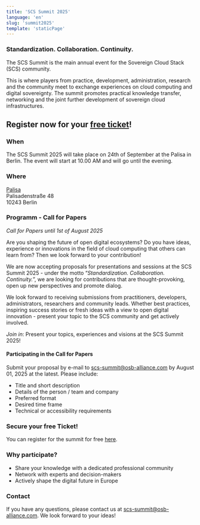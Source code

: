 ```yaml
---
title: 'SCS Summit 2025'
language: 'en'
slug: 'summit2025'
template: 'staticPage'
---
```


### Standardization. Collaboration. Continuity.

The SCS Summit is the main annual event for the Sovereign Cloud Stack (SCS) community.

This is where players from practice, development, administration, research and the community meet to exchange experiences on cloud computing and digital sovereignty. The summit promotes practical knowledge transfer, networking and the joint further development of sovereign cloud infrastructures.

## Register now for your [free ticket](https://events.sovereigncloudstack.org/scs-summit-2025/)!

### When

The SCS Summit 2025 will take place on 24th of September at the Palisa in Berlin.
The event will start at 10.00 AM and will go until the evening.

### Where

[Palisa](https://www.palisa.de/welcome)  
Palisadenstraße 48  
10243 Berlin  

### Programm - Call for Papers

_Call for Papers until 1st of August 2025_

Are you shaping the future of open digital ecosystems? Do you have ideas, experience or innovations in the field of cloud computing that others can learn from? Then we look forward to your contribution!

We are now accepting proposals for presentations and sessions at the SCS Summit 2025 - under the motto “*Standardization. Collaboration. Continuity.*”, we are looking for contributions that are thought-provoking, open up new perspectives and promote dialog.

We look forward to receiving submissions from practitioners, developers, administrators, researchers and community leads. Whether best practices, inspiring success stories or fresh ideas with a view to open digital innovation - present your topic to the SCS community and get actively involved.

_Join in_: Present your topics, experiences and visions at the SCS Summit 2025!

#### Participating in the Call for Papers

Submit your proposal by e-mail to scs-summit@osb-alliance.com by August 01, 2025 at the latest.
Please include:

- Title and short description
- Details of the person / team and company
- Preferred format
- Desired time frame
- Technical or accessibility requirements

### Secure your free Ticket!

You can register for the summit for free [here](https://events.sovereigncloudstack.org/scs-summit-2025/).

### Why participate?

- Share your knowledge with a dedicated professional community
- Network with experts and decision-makers
- Actively shape the digital future in Europe

### Contact

If you have any questions, please contact us at scs-summit@osb-alliance.com. We look forward to your ideas!
